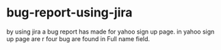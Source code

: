 # bug-report-using-jira

by using jira a bug report has made for yahoo sign up page.
in yahoo sign up page are r four bug are found in Full name field.
